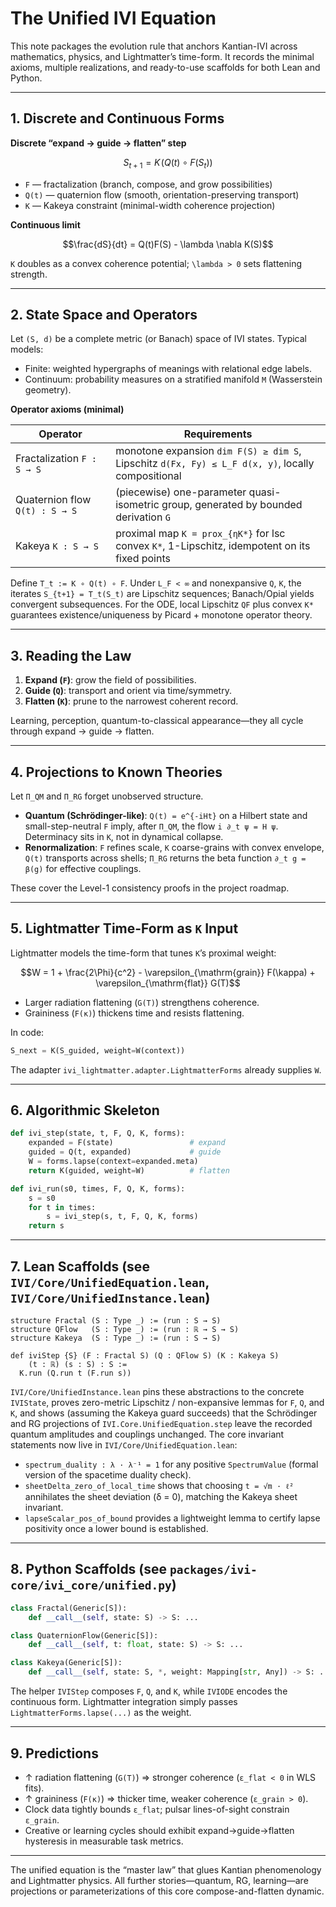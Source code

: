 # The Unified IVI Equation

This note packages the evolution rule that anchors Kantian-IVI across mathematics, physics, and Lightmatter’s time-form. It records the minimal axioms, multiple realizations, and ready-to-use scaffolds for both Lean and Python.

---

## 1. Discrete and Continuous Forms

**Discrete “expand → guide → flatten” step**

```math
S_{t+1} = K\!\left(Q(t) \circ F(S_t)\right)
```

- `F` — fractalization (branch, compose, and grow possibilities)
- `Q(t)` — quaternion flow (smooth, orientation-preserving transport)
- `K` — Kakeya constraint (minimal-width coherence projection)

**Continuous limit**

```math
\frac{dS}{dt} = Q(t)F(S) - \lambda \nabla K(S)
```

`K` doubles as a convex coherence potential; `\lambda > 0` sets flattening strength.

---

## 2. State Space and Operators

Let `(S, d)` be a complete metric (or Banach) space of IVI states. Typical models:

- Finite: weighted hypergraphs of meanings with relational edge labels.
- Continuum: probability measures on a stratified manifold `M` (Wasserstein geometry).

**Operator axioms (minimal)**

| Operator | Requirements |
| --- | --- |
| Fractalization `F : S → S` | monotone expansion `dim F(S) ≥ dim S`, Lipschitz `d(Fx, Fy) ≤ L_F d(x, y)`, locally compositional |
| Quaternion flow `Q(t) : S → S` | (piecewise) one-parameter quasi-isometric group, generated by bounded derivation `G` |
| Kakeya `K : S → S` | proximal map `K = prox_{ηK*}` for lsc convex `K*`, 1-Lipschitz, idempotent on its fixed points |

Define `T_t := K ∘ Q(t) ∘ F`. Under `L_F < ∞` and nonexpansive `Q`, `K`, the iterates `S_{t+1} = T_t(S_t)` are Lipschitz sequences; Banach/Opial yields convergent subsequences. For the ODE, local Lipschitz `QF` plus convex `K*` guarantees existence/uniqueness by Picard + monotone operator theory.

---

## 3. Reading the Law

1. **Expand (`F`)**: grow the field of possibilities.
2. **Guide (`Q`)**: transport and orient via time/symmetry.
3. **Flatten (`K`)**: prune to the narrowest coherent record.

Learning, perception, quantum-to-classical appearance—they all cycle through expand → guide → flatten.

---

## 4. Projections to Known Theories

Let `Π_QM` and `Π_RG` forget unobserved structure.

- **Quantum (Schrödinger-like)**: `Q(t) = e^{-iHt}` on a Hilbert state and small-step-neutral `F` imply, after `Π_QM`, the flow `i ∂_t ψ = H ψ`. Determinacy sits in `K`, not in dynamical collapse.
- **Renormalization**: `F` refines scale, `K` coarse-grains with convex envelope, `Q(t)` transports across shells; `Π_RG` returns the beta function `∂_t g = β(g)` for effective couplings.

These cover the Level-1 consistency proofs in the project roadmap.

---

## 5. Lightmatter Time-Form as `K` Input

Lightmatter models the time-form that tunes `K`’s proximal weight:

```math
W = 1 + \frac{2\Phi}{c^2} - \varepsilon_{\mathrm{grain}} F(\kappa) + \varepsilon_{\mathrm{flat}} G(T)
```

- Larger radiation flattening (`G(T)`) strengthens coherence.
- Graininess (`F(κ)`) thickens time and resists flattening.

In code:

```python
S_next = K(S_guided, weight=W(context))
```

The adapter `ivi_lightmatter.adapter.LightmatterForms` already supplies `W`.

---

## 6. Algorithmic Skeleton

```python
def ivi_step(state, t, F, Q, K, forms):
    expanded = F(state)                 # expand
    guided = Q(t, expanded)             # guide
    W = forms.lapse(context=expanded.meta)
    return K(guided, weight=W)          # flatten
```

```python
def ivi_run(s0, times, F, Q, K, forms):
    s = s0
    for t in times:
        s = ivi_step(s, t, F, Q, K, forms)
    return s
```

---

## 7. Lean Scaffolds (see `IVI/Core/UnifiedEquation.lean`, `IVI/Core/UnifiedInstance.lean`)

```lean
structure Fractal (S : Type _) := (run : S → S)
structure QFlow   (S : Type _) := (run : ℝ → S → S)
structure Kakeya  (S : Type _) := (run : S → S)

def iviStep {S} (F : Fractal S) (Q : QFlow S) (K : Kakeya S)
    (t : ℝ) (s : S) : S :=
  K.run (Q.run t (F.run s))
```

`IVI/Core/UnifiedInstance.lean` pins these abstractions to the concrete `IVIState`, proves zero-metric Lipschitz / non-expansive lemmas for `F`, `Q`, and `K`, and shows (assuming the Kakeya guard succeeds) that the Schrödinger and RG projections of `IVI.Core.UnifiedEquation.step` leave the recorded quantum amplitudes and couplings unchanged. The core invariant statements now live in `IVI/Core/UnifiedEquation.lean`:

- `spectrum_duality : λ · λ⁻¹ = 1` for any positive `SpectrumValue` (formal version of the spacetime duality check).
- `sheetDelta_zero_of_local_time` shows that choosing `t = √m · ℓ²` annihilates the sheet deviation (δ = 0), matching the Kakeya sheet invariant.
- `lapseScalar_pos_of_bound` provides a lightweight lemma to certify lapse positivity once a lower bound is established.

---

## 8. Python Scaffolds (see `packages/ivi-core/ivi_core/unified.py`)

```python
class Fractal(Generic[S]):
    def __call__(self, state: S) -> S: ...

class QuaternionFlow(Generic[S]):
    def __call__(self, t: float, state: S) -> S: ...

class Kakeya(Generic[S]):
    def __call__(self, state: S, *, weight: Mapping[str, Any]) -> S: ...
```

The helper `IVIStep` composes `F`, `Q`, and `K`, while `IVIODE` encodes the continuous form. Lightmatter integration simply passes `LightmatterForms.lapse(...)` as the weight.

---

## 9. Predictions

- ↑ radiation flattening (`G(T)`) ⇒ stronger coherence (`ε_flat < 0` in WLS fits).
- ↑ graininess (`F(κ)`) ⇒ thicker time, weaker coherence (`ε_grain > 0`).
- Clock data tightly bounds `ε_flat`; pulsar lines-of-sight constrain `ε_grain`.
- Creative or learning cycles should exhibit expand→guide→flatten hysteresis in measurable task metrics.

---

The unified equation is the “master law” that glues Kantian phenomenology and Lightmatter physics. All further stories—quantum, RG, learning—are projections or parameterizations of this core compose-and-flatten dynamic.
